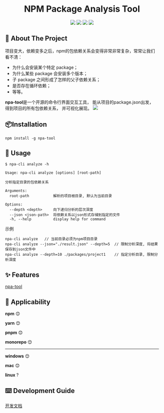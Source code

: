 
<h1 align="center">NPM Package Analysis Tool </h1>
<div align="center">

[![](https://img.shields.io/badge/npm-v2.2.1-red.svg)](https://www.npmjs.com/package/npa-tool) 
[![](https://img.shields.io/badge/github-npa_tool-greene.svg)](https://github.com/trudbot/npa-tool)
[![](https://img.shields.io/badge/license-MIT-black.svg)](./LICENSE) 
[![](https://img.shields.io/badge/language-typescript-blue.svg)]()

</div>

## 🌾 About The Project

[//]: # ([![Product Name Screen Shot][product-screenshot]]&#40;https://example.com&#41;)
项目变大，依赖变多之后，npm的包依赖关系会变得非常非常复杂，常常让我们看不清：
- 为什么会安装某个特定 package；
- 为什么某些 package 会安装多个版本；
- 子 package 之间形成了怎样的父子依赖关系；
- 是否存在循环依赖；
- 等等。

**npa-tool**是一个开源的命令行界面交互工具， 能从项目的package.json出发， 得到项目的所有包依赖关系， 并可视化展现。
![](https://trudbot-md-img.oss-cn-shanghai.aliyuncs.com/202308311413312.png)
## 📦Installation
```shell
npm install -g npa-tool
```

## 🔨 Usage

```
$ npa-cli analyze -h              
                
Usage: npa-cli analyze [options] [root-path]

分析指定目录的包依赖关系

Arguments:
  root-path           解析的项目根目录, 默认为当前目录

Options:
  --depth <depth>     向下递归分析的层次深度
  --json <json-path>  将依赖关系以json形式存储到指定的文件
  -h, --help          display help for command
```
示例
```shell
npa-cli analyze   // 当前目录必须为npm项目目录
npa-cli analyze --json="./result.json" --depth=5  // 限制分析深度, 将结果保存到json文件中
npa-cli analyze --depth=10 ./packages/project1    // 指定分析目录, 限制分析深度
```
## ✨ Features
[npa-tool](https://trudbot.cn/npatool.html)
## 📝 Applicability
**npm** 😊

**yarn** 😊

**pnpm** 😊

**monorepo** 😊

---

**windows** 😊

**mac** 😊

**linux** ?
## ⌨️ Development Guide
[开发文档](https://trudbot.github.io/npa-tool/dev/quick-start.html)
